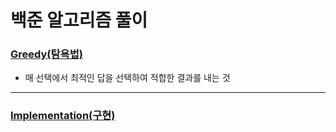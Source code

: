 # 백준 알고리즘 풀이

### [Greedy(탐욕법)]()
- 매 선택에서 최적인 답을 선택하여 적합한 결과를 내는 것

---

### [Implementation(구현)]()

